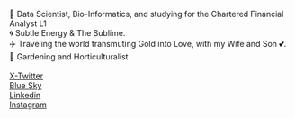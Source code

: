 <!--
**AdamGoyer/adamgoyer** is a ✨ _special_ ✨ repository because its `README.md` (this file) appears on your GitHub profile.

-->
🔭 Data Scientist, Bio-Informatics, and studying for the Chartered Financial Analyst L1 <br>
🌀 Subtle Energy & The Sublime. <br>
✈️ Traveling the world transmuting Gold into Love, with my Wife and Son 💕. <br>
🌱 Gardening and Horticulturalist <br>
<br>
[X-Twitter](https://twitter.com/AdamGoyer) <br>
[Blue Sky](https://bsky.app/profile/adamgoyer.bsky.social) <br>
[Linkedin](https://www.linkedin.com/in/adamgoyer) <br>
[Instagram](https://www.instagram.com/adamgoyer) <br>

